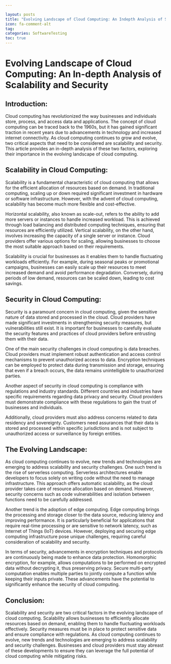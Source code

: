 ```yaml
---

layout: posts
title: "Evolving Landscape of Cloud Computing: An Indepth Analysis of Scalability and Security"
icon: fa-comment-alt
tag:      
categories: SoftwareTesting
toc: true
---
```




# Evolving Landscape of Cloud Computing: An In-depth Analysis of Scalability and Security

## Introduction:
Cloud computing has revolutionized the way businesses and individuals store, process, and access data and applications. The concept of cloud computing can be traced back to the 1960s, but it has gained significant traction in recent years due to advancements in technology and increased internet connectivity. As cloud computing continues to grow and evolve, two critical aspects that need to be considered are scalability and security. This article provides an in-depth analysis of these two factors, exploring their importance in the evolving landscape of cloud computing.

## Scalability in Cloud Computing:
Scalability is a fundamental characteristic of cloud computing that allows for the efficient allocation of resources based on demand. In traditional computing, scaling up or down required significant investment in hardware or software infrastructure. However, with the advent of cloud computing, scalability has become much more flexible and cost-effective.

Horizontal scalability, also known as scale-out, refers to the ability to add more servers or instances to handle increased workload. This is achieved through load balancing and distributed computing techniques, ensuring that resources are efficiently utilized. Vertical scalability, on the other hand, involves increasing the capacity of a single server or instance. Cloud providers offer various options for scaling, allowing businesses to choose the most suitable approach based on their requirements.

Scalability is crucial for businesses as it enables them to handle fluctuating workloads efficiently. For example, during seasonal peaks or promotional campaigns, businesses can easily scale up their resources to meet increased demand and avoid performance degradation. Conversely, during periods of low demand, resources can be scaled down, leading to cost savings.

## Security in Cloud Computing:
Security is a paramount concern in cloud computing, given the sensitive nature of data stored and processed in the cloud. Cloud providers have made significant investments in strengthening security measures, but vulnerabilities still exist. It is important for businesses to carefully evaluate the security features and practices of cloud providers before entrusting them with their data.

One of the main security challenges in cloud computing is data breaches. Cloud providers must implement robust authentication and access control mechanisms to prevent unauthorized access to data. Encryption techniques can be employed to protect data during transmission and storage, ensuring that even if a breach occurs, the data remains unintelligible to unauthorized parties.

Another aspect of security in cloud computing is compliance with regulations and industry standards. Different countries and industries have specific requirements regarding data privacy and security. Cloud providers must demonstrate compliance with these regulations to gain the trust of businesses and individuals.

Additionally, cloud providers must also address concerns related to data residency and sovereignty. Customers need assurances that their data is stored and processed within specific jurisdictions and is not subject to unauthorized access or surveillance by foreign entities.

## The Evolving Landscape:
As cloud computing continues to evolve, new trends and technologies are emerging to address scalability and security challenges. One such trend is the rise of serverless computing. Serverless architectures enable developers to focus solely on writing code without the need to manage infrastructure. This approach offers automatic scalability, as the cloud provider takes care of resource allocation based on demand. However, security concerns such as code vulnerabilities and isolation between functions need to be carefully addressed.

Another trend is the adoption of edge computing. Edge computing brings the processing and storage closer to the data source, reducing latency and improving performance. It is particularly beneficial for applications that require real-time processing or are sensitive to network latency, such as Internet of Things (IoT) devices. However, deploying and securing edge computing infrastructure pose unique challenges, requiring careful consideration of scalability and security.

In terms of security, advancements in encryption techniques and protocols are continuously being made to enhance data protection. Homomorphic encryption, for example, allows computations to be performed on encrypted data without decrypting it, thus preserving privacy. Secure multi-party computation enables multiple parties to jointly compute a function while keeping their inputs private. These advancements have the potential to significantly enhance the security of cloud computing.

## Conclusion:
Scalability and security are two critical factors in the evolving landscape of cloud computing. Scalability allows businesses to efficiently allocate resources based on demand, enabling them to handle fluctuating workloads effectively. Security measures must be in place to protect sensitive data and ensure compliance with regulations. As cloud computing continues to evolve, new trends and technologies are emerging to address scalability and security challenges. Businesses and cloud providers must stay abreast of these developments to ensure they can leverage the full potential of cloud computing while mitigating risks.